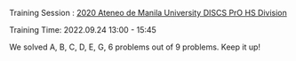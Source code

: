 Training Session : [2020 Ateneo de Manila University DISCS PrO HS Division](https://codeforces.com/gym/102556)

Training Time: 2022.09.24 13:00 - 15:45

We solved A, B, C, D, E, G, 6 problems out of 9 problems. Keep it up!